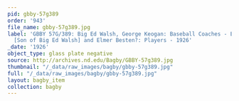 ```yaml
---
pid: gbby-57g389
order: '943'
file_name: gbby-57g389.jpg
label: 'GBBY 57G/389: Big Ed Walsh, George Keogan: Baseball Coaches - Edward J. Walsh
  [Son of Big Ed Walsh] and Elmer Besten?: Players - 1926'
_date: '1926'
object_type: glass plate negative
source: http://archives.nd.edu/Bagby/GBBY-57g389.jpg
thumbnail: "/_data/raw_images/bagby/gbby-57g389.jpg"
full: "/_data/raw_images/bagby/gbby-57g389.jpg"
layout: bagby_item
collection: bagby
---
```

